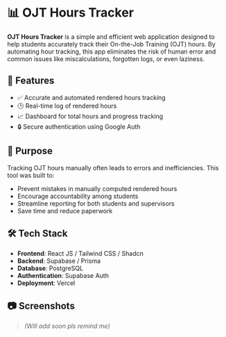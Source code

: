 # 📊 OJT Hours Tracker

**OJT Hours Tracker** is a simple and efficient web application designed to help students accurately track their On-the-Job Training (OJT) hours. By automating hour tracking, this app eliminates the risk of human error and common issues like miscalculations, forgotten logs, or even laziness.

## 🚀 Features

- ✅ Accurate and automated rendered hours tracking  
- 🕒 Real-time log of rendered hours  
- 📈 Dashboard for total hours and progress tracking  
- 🔒 Secure authentication using Google Auth

## 🎯 Purpose

Tracking OJT hours manually often leads to errors and inefficiencies. This tool was built to:

- Prevent mistakes in manually computed rendered hours  
- Encourage accountability among students  
- Streamline reporting for both students and supervisors  
- Save time and reduce paperwork

## 🛠️ Tech Stack

- **Frontend**: React JS / Tailwind CSS / Shadcn  
- **Backend**: Supabase / Prisma
- **Database**: PostgreSQL
- **Authentication**: Supabase Auth
- **Deployment**: Vercel

## 📷 Screenshots

> *(Will add soon pls remind me)*
